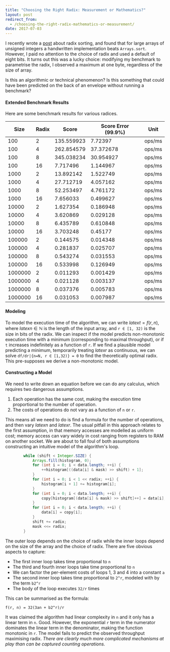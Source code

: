 ```yaml
---
title: "Choosing the Right Radix: Measurement or Mathematics?"
layout: post
redirect_from:
  - /choosing-the-right-radix-mathematics-or-measurement/
date: 2017-07-03
---
```


I recently wrote a [post](https://richardstartin.github.io/posts/sorting-unsigned-integers-faster-in-java/) about radix sorting, and found that for large arrays of unsigned integers a handwritten implementation beats `Arrays.sort`. However, I paid no attention to the choice of radix and used a default of eight bits. It turns out this was a lucky choice: modifying my benchmark to parametrise the radix, I observed a maximum at one byte, regardless of the size of array.

Is this an algorithmic or technical phenomenon? Is this something that could have been predicted on the back of an envelope without running a benchmark? 

#### Extended Benchmark Results

Here are some benchmark results for various radices.

<div class="table-holder" markdown="block">

|Size|Radix|Score|Score Error (99.9%)|Unit|
|--- |--- |--- |--- |--- |
|100|2|135.559923|7.72397|ops/ms|
|100|4|262.854579|37.372678|ops/ms|
|100|8|345.038234|30.954927|ops/ms|
|100|16|7.717496|1.144967|ops/ms|
|1000|2|13.892142|1.522749|ops/ms|
|1000|4|27.712719|4.057162|ops/ms|
|1000|8|52.253497|4.761172|ops/ms|
|1000|16|7.656033|0.499627|ops/ms|
|10000|2|1.627354|0.186948|ops/ms|
|10000|4|3.620869|0.029128|ops/ms|
|10000|8|6.435789|0.610848|ops/ms|
|10000|16|3.703248|0.45177|ops/ms|
|100000|2|0.144575|0.014348|ops/ms|
|100000|4|0.281837|0.025707|ops/ms|
|100000|8|0.543274|0.031553|ops/ms|
|100000|16|0.533998|0.126949|ops/ms|
|1000000|2|0.011293|0.001429|ops/ms|
|1000000|4|0.021128|0.003137|ops/ms|
|1000000|8|0.037376|0.005783|ops/ms|
|1000000|16|0.031053|0.007987|ops/ms|

</div>

#### Modeling

To model the execution time of the algorithm, we can write $latex t = f(r, n)$, where $latex n \in \mathbb{N}$ is the length of the input array, and `r ∈ [1, 32)` is the size in bits of the radix. We can inspect if the model predicts non-monotonic execution time with a minimum (corresponding to maximal throughput), or if `t` increases indefinitely as a function of `r`. If we find a plausible model predicting a minimum, temporarily treating $latex r$ as continuous, we can solve `df/dr|{n=N, r ∈ [1,32)} = 0` to find the theoretically optimal radix. This pre-supposes we derive a non-monotonic model.

#### Constructing a Model

We need to write down an equation before we can do any calculus, which requires two dangerous assumptions.


1. Each operation has the same cost, making the execution time proportional to the number of operation.
2. The costs of operations do not vary as a function of `n` or `r`.


This means all we need to do is find a formula for the number of operations, and then vary $latex n$ and $latex r$. The usual pitfall in this approach relates to the first assumption, in that memory accesses are modelled as uniform cost; memory access can vary widely in cost ranging from registers to RAM on another socket. We are about to fall foul of both assumptions constructing an intuitive model of the algorithm's loop.

```java
        while (shift < Integer.SIZE) {
            Arrays.fill(histogram, 0);
            for (int i = 0; i < data.length; ++i) {
                ++histogram[((data[i] & mask) >> shift) + 1];
            }
            for (int i = 0; i < 1 << radix; ++i) {
                histogram[i + 1] += histogram[i];
            }
            for (int i = 0; i < data.length; ++i) {
                copy[histogram[(data[i] & mask) >> shift]++] = data[i];
            }
            for (int i = 0; i < data.length; ++i) {
                data[i] = copy[i];
            }
            shift += radix;
            mask <<= radix;
        }
```

The outer loop depends on the choice of radix while the inner loops depend on the size of the array and the choice of radix. There are five obvious aspects to capture:


* The first inner loop takes time proportional to `n`
* The third and fourth inner loops take time proportional to `n`
* We can factor the per-element costs of loops 1, 3 and 4 into a constant `a`
* The second inner loop takes time proportional to `2^r`, modeled with by the term `b2^r`
* The body of the loop executes `32/r` times


This can be summarised as the formula: 

`f(r, n) = 32(3an + b2^r)/r`

It was claimed the algorithm had linear complexity in `n` and it only has a linear term in `n`. Good. However, the exponential `r` term in the numerator dominates the linear term in the denominator, making the function monotonic in `r`. The model fails to predict the observed throughput maximising radix. <em>There are clearly much more complicated mechanisms at play than can be captured counting operations.</em>
